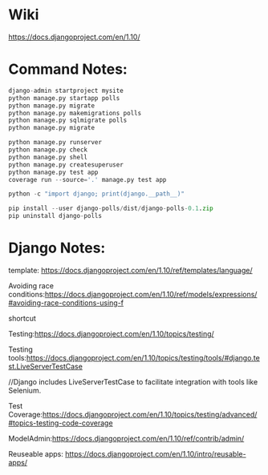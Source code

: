 # Wiki

https://docs.djangoproject.com/en/1.10/

# Command Notes:

```python
django-admin startproject mysite
python manage.py startapp polls
python manage.py migrate
python manage.py makemigrations polls
python manage.py sqlmigrate polls
python manage.py migrate

python manage.py runserver
python manage.py check
python manage.py shell
python manage.py createsuperuser
python manage.py test app
coverage run --source='.' manage.py test app

python -c "import django; print(django.__path__)"

pip install --user django-polls/dist/django-polls-0.1.zip
pip uninstall django-polls
```
# Django Notes:

template: https://docs.djangoproject.com/en/1.10/ref/templates/language/

Avoiding race conditions:https://docs.djangoproject.com/en/1.10/ref/models/expressions/#avoiding-race-conditions-using-f

shortcut

Testing:https://docs.djangoproject.com/en/1.10/topics/testing/

Testing tools:https://docs.djangoproject.com/en/1.10/topics/testing/tools/#django.test.LiveServerTestCase

//Django includes LiveServerTestCase to facilitate integration with tools like Selenium.

Test Coverage:https://docs.djangoproject.com/en/1.10/topics/testing/advanced/#topics-testing-code-coverage

ModelAdmin:https://docs.djangoproject.com/en/1.10/ref/contrib/admin/

Reuseable apps: https://docs.djangoproject.com/en/1.10/intro/reusable-apps/
